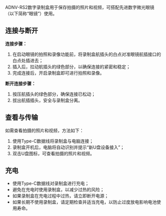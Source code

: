 ﻿


ADNV-RS2数字录制盒用于保存拍摄的照片和视频，可搭配先进数字微光眼镜（以下简称“眼镜”）使用。 
## <a name="_toc169536212"></a><a name="_toc169537394"></a>连接与断开
**连接步骤：**

1) 在启动眼镜的拍照和录像功能前，将录制盒航插头的白点对准眼镜航插接口的白点处插进去；
1) 插入后，拉动航插头的绿色部分，以确保连接的紧密和稳定；
1) 完成连接后，开启录制盒即可进行拍照和录像。

**断开连接步骤：**

1) 按压航插头的绿色部分，确保连接已松动；
1) 拔出航插插头，安全与录制盒分离。

## <a name="_toc169536213"></a><a name="_toc169537395"></a>查看与传输
如需查看拍摄的照片和视频，方法如下：

1) 使用Type-C数据线将录制盒与电脑连接；
1) 录制盒开机后，电脑将自动识别并提示“新U盘设备接入”；
1) 双击U盘图标，可查看拍摄的照片和视频。
## <a name="_toc169536214"></a><a name="_toc169537396"></a>充电
- 使用Type-C数据线对录制盒进行充电；
- 避免在充电时使用录制盒，以减少过热的风险；
- 如果录制盒在充电过程中过热，请立即断开电源；
- 如果长期不使用录制盒，请定期检查并适当充电，以防止过度放电影响电池使用寿命。

